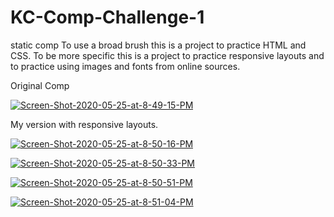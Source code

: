 # KC-Comp-Challenge-1
static comp
To use a broad brush this is a project to practice HTML and CSS. To be more specific this is a project to practice responsive layouts and to practice using images and fonts from online sources.

Original Comp


<a href="https://ibb.co/MhYP3Rp"><img src="https://i.ibb.co/H2WGkrY/Screen-Shot-2020-05-25-at-8-49-15-PM.png" alt="Screen-Shot-2020-05-25-at-8-49-15-PM" border="0"></a>

My version with responsive layouts.

<a href="https://ibb.co/f0rWV2h"><img src="https://i.ibb.co/tCY6w47/Screen-Shot-2020-05-25-at-8-50-16-PM.png" alt="Screen-Shot-2020-05-25-at-8-50-16-PM" border="0"></a>

<a href="https://ibb.co/m8P2Qh3"><img src="https://i.ibb.co/pykMC4S/Screen-Shot-2020-05-25-at-8-50-33-PM.png" alt="Screen-Shot-2020-05-25-at-8-50-33-PM" border="0"></a>

<a href="https://ibb.co/6ZnHnQN"><img src="https://i.ibb.co/LPkxkKv/Screen-Shot-2020-05-25-at-8-50-51-PM.png" alt="Screen-Shot-2020-05-25-at-8-50-51-PM" border="0"></a>

<a href="https://ibb.co/kKygxzq"><img src="https://i.ibb.co/31sy7VS/Screen-Shot-2020-05-25-at-8-51-04-PM.png" alt="Screen-Shot-2020-05-25-at-8-51-04-PM" border="0"></a>
